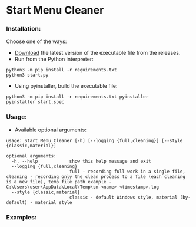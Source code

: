 # Start Menu Cleaner
### Installation:
Choose one of the ways:
- [Download](https://github.com/qwerty-w/start-menu-cleaner/releases) the latest version of the executable file from the releases.
- Run from the Python interpreter:
```commandline
python3 -m pip install -r requirements.txt
python3 start.py
```
- Using pyinstaller, build the executable file:
```commandline
python3 -m pip install -r requirements.txt pyinstaller
pyinstaller start.spec
```
### Usage:
- Available optional arguments:
```commandline
usage: Start Menu Cleaner [-h] [--logging {full,cleaning}] [--style {classic,material}]

optional arguments:
  -h, --help            show this help message and exit
  --logging {full,cleaning}
                        full - recording full work in a single file, cleaning - recording only the clean process to a file (each cleaning is a new file), temp file path example - C:\Users\user\AppData\Local\Temp\sm-<name>-<timestamp>.log       
  --style {classic,material}
                        classic - default Windows style, material (by-default) - material style
```
### Examples:

